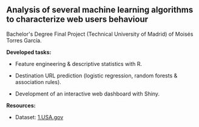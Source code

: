 ## Analysis of several machine learning algorithms to characterize web users behaviour

Bachelor's Degree Final Project (Technical University of Madrid) of Moisés Torres García. 

**Developed tasks:**

- Feature engineering & descriptive statistics with R.

- Destination URL prediction (logistic regression, random forests & association rules).

- Development of an interactive web dashboard with Shiny.

**Resources:**

- Dataset: [1.USA.gov](http://1usagov.measuredvoice.com/)


